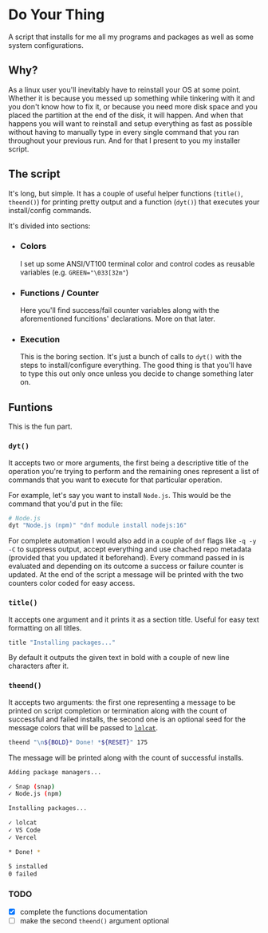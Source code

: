 # Do Your Thing
A script that installs for me all my programs and packages as well as some system configurations.

## Why?
As a linux user you'll inevitably have to reinstall your OS at some point. Whether it is because you messed up something while tinkering with it and you don't know how to fix it, or because you need more disk space and you placed the partition at the end of the disk, it will happen.
And when that happens you will want to reinstall and setup everything as fast as possible without having to manually type in every single command that you ran throughout your previous run. And for that I present to you my installer script.

## The script
It's long, but simple. It has a couple of useful helper functions (`title()`, `theend()`) for printing pretty output and a function (`dyt()`) that executes your install/config commands.

It's divided into sections:
 - ### Colors  
 	I set up some ANSI/VT100 terminal color and control codes as reusable variables (e.g. `GREEN="\033[32m"`)
 - ### Functions / Counter
	Here you'll find success/fail counter variables along with the aforementioned funcitions' declarations. More on that later.
 - ### Execution
	This is the boring section. It's just a bunch of calls to `dyt()` with the steps to install/configure everything. The good thing is that you'll have to type this out only once unless you decide to change something later on.

## Funtions
This is the fun part.

### `dyt()`
It accepts two or more arguments, the first being a descriptive title of the operation you're trying to perform and the remaining ones represent a list of commands that you want to execute for that particular operation.

For example, let's say you want to install `Node.js`. This would be the command that you'd put in the file:
```bash
# Node.js
dyt "Node.js (npm)" "dnf module install nodejs:16"
```
For complete automation I would also add in a couple of `dnf` flags like `-q -y -C` to suppress output, accept everything and use chached repo metadata (provided that you updated it beforehand).
Every command passed in is evaluated and depending on its outcome a success or failure counter is updated.
At the end of the script a message will be printed with the two counters color coded for easy access. 

### `title()`
It accepts one argument and it prints it as a section title. Useful for easy text formatting on all titles.
```bash
title "Installing packages..."
```
By default it outputs the given text in bold with a couple of new line characters after it.

### `theend()`
It accepts two arguments: the first one representing a message to be printed on script completion or termination along with the count of successful and failed installs, the second one is an optional seed for the message colors that will be passed to [`lolcat`](https://github.com/busyloop/lolcat).
```bash
theend "\n${BOLD}* Done! *${RESET}" 175
```
The message will be printed along with the count of successful installs.
```bash
Adding package managers...

✓ Snap (snap)
✓ Node.js (npm)

Installing packages...

✓ lolcat
✓ VS Code
✓ Vercel

* Done! *

5 installed
0 failed
```

### TODO
- [x] complete the functions documentation
- [ ] make the second `theend()` argument optional